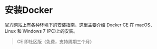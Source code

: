 # 安装Docker

官方网站上有各种环境下的[安装指南](https://docs.docker.com/install)，这里主要介绍 Docker CE 在 macOS、Linux 和 Windows 7 (PC)上的安装。

> CE 即社区版（免费，支持周期三个月）